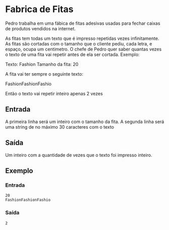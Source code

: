 # Fabrica de Fitas

Pedro trabalha em uma fábica de fitas adesivas usadas para fechar caixas de produtos vendidos na internet.

As fitas tem todas um texto que é impresso repetidas vezes infinitamente. As fitas são cortadas com o tamanho que o cliente pediu, cada letra, e espaço, ocupa um centimetro. O chefe de Pedro quer saber quantas vezes o texto de uma fita vai repetir antes de ela ser cortada. Exemplo:

Texto: Fashion
Tamanho da fita: 20

A fita vai ter sempre o seguinte texto:

FashionFashionFashio

Então o texto vai repetir inteiro apenas 2 vezes

## Entrada

A primeira linha será um inteiro com o tamanho da fita. A segunda linha será uma string de no máximo 30 caracteres com o texto

## Saída

Um inteiro com a quantidade de vezes que o texto foi impresso inteiro.

## Exemplo

### Entrada

```
20
FashionFashionFashio
```

### Saída

```
2
```